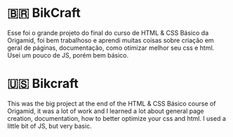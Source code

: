 # 🇧🇷 BikCraft

Esse foi o grande projeto do final do curso de HTML & CSS Básico da Origamid, foi bem trabalhoso e aprendi muitas coisas sobre criação em geral de páginas, documentação, como otimizar melhor seu css e html. Usei um pouco de JS, porém bem básico.

# 🇺🇸 Bikcraft

This was the big project at the end of the HTML & CSS Básico course of Origamid, it was a lot of work and I learned a lot about general page creation, documentation, how to better optimize your css and html. I used a little bit of JS, but very basic.

